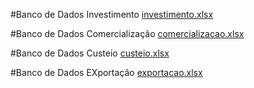 
#Banco de Dados Investimento [investimento.xlsx](https://github.com/user-attachments/files/18970184/investimento.xlsx)

#Banco de Dados Comercialização [comercializacao.xlsx](https://github.com/user-attachments/files/18970183/comercializacao.xlsx)

#Banco de Dados Custeio [custeio.xlsx](https://github.com/user-attachments/files/18970182/custeio.xlsx)

#Banco de Dados EXportação [exportacao.xlsx](https://github.com/user-attachments/files/18970181/exportacao.xlsx)
